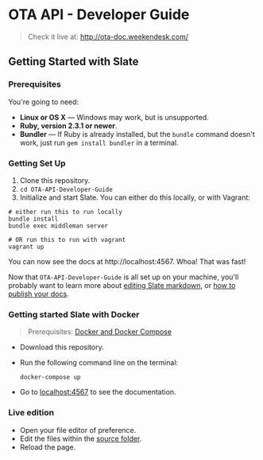 # OTA API - Developer Guide

> Check it live at: http://ota-doc.weekendesk.com/

## Getting Started with Slate

### Prerequisites

You're going to need:

 - **Linux or OS X** — Windows may work, but is unsupported.
 - **Ruby, version 2.3.1 or newer**.
 - **Bundler** — If Ruby is already installed, but the `bundle` command doesn't work, just run `gem install bundler` in a terminal.

### Getting Set Up

1. Clone this repository.
2. `cd OTA-API-Developer-Guide`
3. Initialize and start Slate. You can either do this locally, or with Vagrant:

```shell
# either run this to run locally
bundle install
bundle exec middleman server

# OR run this to run with vagrant
vagrant up
```

You can now see the docs at http://localhost:4567. Whoa! That was fast!

Now that `OTA-API-Developer-Guide` is all set up on your machine, you'll probably want to learn more about [editing Slate markdown](https://github.com/lord/slate/wiki/Markdown-Syntax), or [how to publish your docs](https://github.com/lord/slate/wiki/Deploying-Slate).

### Getting started Slate with Docker

> Prerequisites: [Docker and Docker Compose](https://docs.docker.com/engine/installation/)

- Download this repository.
- Run the following command line on the terminal:

      docker-compose up

- Go to [localhost:4567](http://localhost:4567) to see the documentation.

### Live edition

- Open your file editor of preference.
- Edit the files within the [source folder](./source).
- Reload the page.
